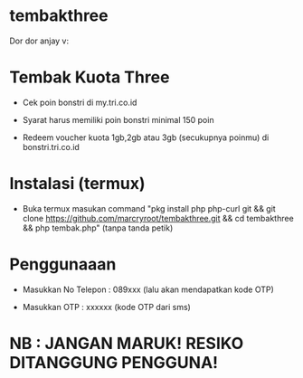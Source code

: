 # tembakthree
Dor dor anjay v:
# Tembak Kuota Three

- Cek poin bonstri di my.tri.co.id

- Syarat harus memiliki poin bonstri minimal 150 poin

- Redeem voucher kuota 1gb,2gb atau 3gb (secukupnya poinmu) di bonstri.tri.co.id

# Instalasi (termux)

- Buka termux masukan command "pkg install php php-curl git && git clone https://github.com/marcryroot/tembakthree.git && cd tembakthree && php tembak.php" (tanpa tanda petik)

# Penggunaaan

- Masukkan No Telepon : 089xxx (lalu akan mendapatkan kode OTP)

- Masukkan OTP : xxxxxx (kode OTP dari sms)

# NB : JANGAN MARUK!  RESIKO DITANGGUNG PENGGUNA!
